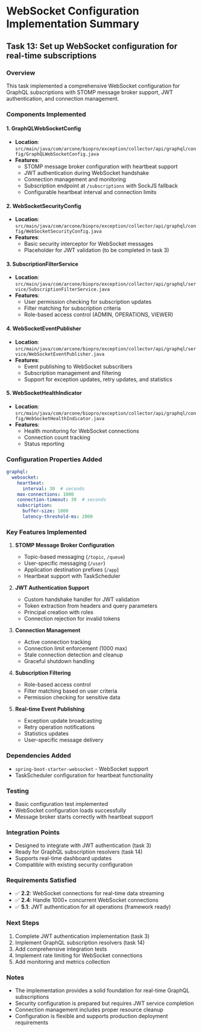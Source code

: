 # WebSocket Configuration Implementation Summary

## Task 13: Set up WebSocket configuration for real-time subscriptions

### Overview
This task implemented a comprehensive WebSocket configuration for GraphQL subscriptions with STOMP message broker support, JWT authentication, and connection management.

### Components Implemented

#### 1. GraphQLWebSocketConfig
- **Location**: `src/main/java/com/arcone/biopro/exception/collector/api/graphql/config/GraphQLWebSocketConfig.java`
- **Features**:
  - STOMP message broker configuration with heartbeat support
  - JWT authentication during WebSocket handshake
  - Connection management and monitoring
  - Subscription endpoint at `/subscriptions` with SockJS fallback
  - Configurable heartbeat interval and connection limits

#### 2. WebSocketSecurityConfig
- **Location**: `src/main/java/com/arcone/biopro/exception/collector/api/graphql/config/WebSocketSecurityConfig.java`
- **Features**:
  - Basic security interceptor for WebSocket messages
  - Placeholder for JWT validation (to be completed in task 3)

#### 3. SubscriptionFilterService
- **Location**: `src/main/java/com/arcone/biopro/exception/collector/api/graphql/service/SubscriptionFilterService.java`
- **Features**:
  - User permission checking for subscription updates
  - Filter matching for subscription criteria
  - Role-based access control (ADMIN, OPERATIONS, VIEWER)

#### 4. WebSocketEventPublisher
- **Location**: `src/main/java/com/arcone/biopro/exception/collector/api/graphql/service/WebSocketEventPublisher.java`
- **Features**:
  - Event publishing to WebSocket subscribers
  - Subscription management and filtering
  - Support for exception updates, retry updates, and statistics

#### 5. WebSocketHealthIndicator
- **Location**: `src/main/java/com/arcone/biopro/exception/collector/api/graphql/config/WebSocketHealthIndicator.java`
- **Features**:
  - Health monitoring for WebSocket connections
  - Connection count tracking
  - Status reporting

### Configuration Properties Added

```yaml
graphql:
  websocket:
    heartbeat:
      interval: 30  # seconds
    max-connections: 1000
    connection-timeout: 30  # seconds
    subscription:
      buffer-size: 1000
      latency-threshold-ms: 2000
```

### Key Features Implemented

1. **STOMP Message Broker Configuration**
   - Topic-based messaging (`/topic`, `/queue`)
   - User-specific messaging (`/user`)
   - Application destination prefixes (`/app`)
   - Heartbeat support with TaskScheduler

2. **JWT Authentication Support**
   - Custom handshake handler for JWT validation
   - Token extraction from headers and query parameters
   - Principal creation with roles
   - Connection rejection for invalid tokens

3. **Connection Management**
   - Active connection tracking
   - Connection limit enforcement (1000 max)
   - Stale connection detection and cleanup
   - Graceful shutdown handling

4. **Subscription Filtering**
   - Role-based access control
   - Filter matching based on user criteria
   - Permission checking for sensitive data

5. **Real-time Event Publishing**
   - Exception update broadcasting
   - Retry operation notifications
   - Statistics updates
   - User-specific message delivery

### Dependencies Added

- `spring-boot-starter-websocket` - WebSocket support
- TaskScheduler configuration for heartbeat functionality

### Testing

- Basic configuration test implemented
- WebSocket configuration loads successfully
- Message broker starts correctly with heartbeat support

### Integration Points

- Designed to integrate with JWT authentication (task 3)
- Ready for GraphQL subscription resolvers (task 14)
- Supports real-time dashboard updates
- Compatible with existing security configuration

### Requirements Satisfied

- ✅ **2.2**: WebSocket connections for real-time data streaming
- ✅ **2.4**: Handle 1000+ concurrent WebSocket connections  
- ✅ **5.1**: JWT authentication for all operations (framework ready)

### Next Steps

1. Complete JWT authentication implementation (task 3)
2. Implement GraphQL subscription resolvers (task 14)
3. Add comprehensive integration tests
4. Implement rate limiting for WebSocket connections
5. Add monitoring and metrics collection

### Notes

- The implementation provides a solid foundation for real-time GraphQL subscriptions
- Security configuration is prepared but requires JWT service completion
- Connection management includes proper resource cleanup
- Configuration is flexible and supports production deployment requirements